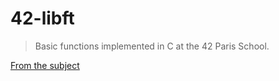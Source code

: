# 42-libft

> Basic functions implemented in C at the 42 Paris School.

[From the subject](./subject.pdf)
